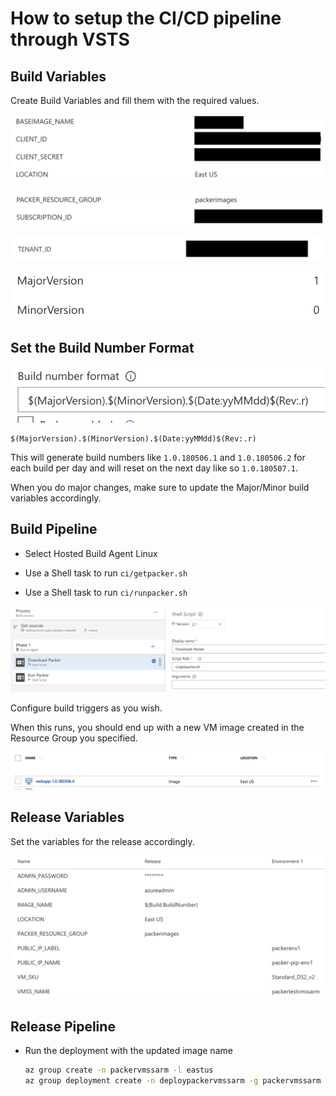 # How to setup the CI/CD pipeline through VSTS

## Build Variables

Create Build Variables and fill them with the required values.

![](docs/bv1.png)

![](docs/bv2.png)

![](docs/bv3.png)

![](docs/bv4.png)

## Set the Build Number Format

![](docs/bnf.png)

```
$(MajorVersion).$(MinorVersion).$(Date:yyMMdd)$(Rev:.r)
```

This will generate build numbers like `1.0.180506.1` and `1.0.180506.2` for each build per day and will reset on the next day like so `1.0.180507.1`.

When you do major changes, make sure to update the Major/Minor build variables accordingly.

## Build Pipeline

- Select Hosted Build Agent Linux

- Use a Shell task to run `ci/getpacker.sh`

- Use a Shell task to run `ci/runpacker.sh`

![](docs/build-pipeline.png)

Configure build triggers as you wish.

When this runs, you should end up with a new VM image created in the Resource Group you specified.

![](docs/images.png)

## Release Variables

Set the variables for the release accordingly.

![](docs/release-vars.png)
## Release Pipeline

- Run the deployment with the updated image name

    ```sh
    az group create -n packervmssarm -l eastus
    az group deployment create -n deploypackervmssarm -g packervmssarm --template-file azuredeploy.json --parameters azuredeploy.parameters.json
    ```